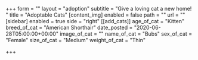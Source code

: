 +++
form = ""
layout = "adoption"
subtitle = "Give a loving cat a new home! "
title = "Adoptable Cats"
[content_img]
enabled = false
path = ""
url = ""
[sidebar]
enabled = true
side = "right"
[[add_cats]]
age_of_cat = "Kitten"
breed_of_cat = "American Shorthair"
date_posted = "2020-06-28T05:00:00+00:00"
image_of_cat = ""
name_of_cat = "Bubs"
sex_of_cat = "Female"
size_of_cat = "Medium"
weight_of_cat = "Thin"

+++
